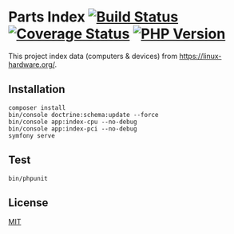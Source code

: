 # Parts Index [![Build Status][actions_badge]][actions_link] [![Coverage Status][coveralls_badge]][coveralls_link] [![PHP Version][php-version-image]][php-version-url]

This project index data (computers & devices) from https://linux-hardware.org/.

## Installation

```shell
composer install
bin/console doctrine:schema:update --force
bin/console app:index-cpu --no-debug
bin/console app:index-pci --no-debug
symfony serve
```

## Test

```shell
bin/phpunit
```

## License

[MIT](https://github.com/computer-donation/parts-index/blob/main/LICENSE)

[actions_badge]: https://github.com/computer-donation/parts-index/workflows/main/badge.svg
[actions_link]: https://github.com/computer-donation/parts-index/actions

[coveralls_badge]: https://coveralls.io/repos/computer-donation/parts-index/badge.svg?branch=main&service=github
[coveralls_link]: https://coveralls.io/github/computer-donation/parts-index?branch=main

[php-version-url]: https://packagist.org/packages/computer-donation/parts-index
[php-version-image]: http://img.shields.io/badge/php-8.1.0+-ff69b4.svg
